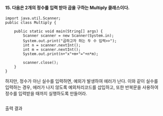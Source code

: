 #### 15. 다음은 2개의 정수를 입력 받아 곱을 구하는 Multiply 클래스이다.
```
import java.util.Scanner;
public class Multiply {

	public static void main(String[] args) {
		Scanner scanner = new Scanner(System.in);
		System.out.print("곱하고자 하는 두 수 입력>>");
		int n = scanner.nextInt();
		int m = scanner.nextInt();
		System.out.print(n+"x"+m+"="+n*m);
		
		scanner.close();
	}
}
```
하지만, 정수가 아닌 실수를 입력하면, 예외가 발생하여 에러가 난다. 이와 같이 실수를 입력하는 경우, 에러가 나지 않도록 예외처리코드를 삽입하고, 또한 반복문을 사용하여 정수를 입력받을 때까지 실행하도록 만들어라.

```

```
출력 결과
```

```
